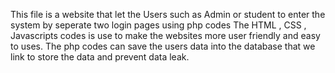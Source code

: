 This file is a website that let the Users such as Admin or student to enter the system by seperate two login pages using php codes
The HTML , CSS , Javascripts codes is use to make the websites more user friendly and easy to uses.
The  php codes can save the users data into the database that we link to store the data and prevent data leak.

